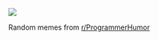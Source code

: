 ![](https://preview.redd.it/12snuuizru9e1.png?width=640&crop=smart&auto=webp&s=b66d46a840075e2741accb9d89088b485b02ff2d)

 Random memes from [r/ProgrammerHumor](https://www.reddit.com/r/ProgrammerHumor/)
